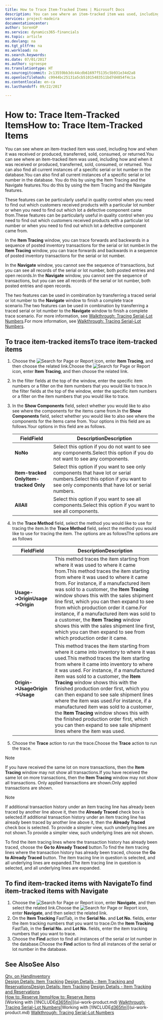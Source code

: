 ```yaml
---
title: How to Trace Item-Tracked Items | Microsoft Docs
description: You can see where an item-tracked item was used, including how and when it was received or produced, transferred, sold, consumed, or returned. You can also find all current instances of a specific serial or lot number in the database. You do this by using the Item Tracing and the Navigate features.
services: project-madeira
documentationcenter: 
author: SorenGP
ms.service: dynamics365-financials
ms.topic: article
ms.devlang: na
ms.tgt_pltfrm: na
ms.workload: na
ms.search.keywords: 
ms.date: 07/01/2017
ms.author: sgroespe
ms.translationtype: HT
ms.sourcegitcommit: 2c13559bb3dc44cdb61697f5135c5b931e34d2a8
ms.openlocfilehash: c9944bc25131a5cb51015483511bd7d4854f4c1a
ms.contentlocale: en-ca
ms.lasthandoff: 09/22/2017

---
```

# <a name="how-to-trace-item-tracked-items"></a><span data-ttu-id="635a8-105">How to: Trace Item-Tracked Items</span><span class="sxs-lookup"><span data-stu-id="635a8-105">How to: Trace Item-Tracked Items</span></span>
<span data-ttu-id="635a8-106">You can see where an item-tracked item was used, including how and when it was received or produced, transferred, sold, consumed, or returned.</span><span class="sxs-lookup"><span data-stu-id="635a8-106">You can see where an item-tracked item was used, including how and when it was received or produced, transferred, sold, consumed, or returned.</span></span> <span data-ttu-id="635a8-107">You can also find all current instances of a specific serial or lot number in the database.</span><span class="sxs-lookup"><span data-stu-id="635a8-107">You can also find all current instances of a specific serial or lot number in the database.</span></span> <span data-ttu-id="635a8-108">You do this by using the Item Tracing and the Navigate features.</span><span class="sxs-lookup"><span data-stu-id="635a8-108">You do this by using the Item Tracing and the Navigate features.</span></span>  

 <span data-ttu-id="635a8-109">These features can be particularly useful in quality control when you need to find out which customers received products with a particular lot number or when you need to find out which lot a defective component came from.</span><span class="sxs-lookup"><span data-stu-id="635a8-109">These features can be particularly useful in quality control when you need to find out which customers received products with a particular lot number or when you need to find out which lot a defective component came from.</span></span>  

 <span data-ttu-id="635a8-110">In the **Item Tracing** window, you can trace forwards and backwards in a sequence of posted inventory transactions for the serial or lot number.</span><span class="sxs-lookup"><span data-stu-id="635a8-110">In the **Item Tracing** window, you can trace forwards and backwards in a sequence of posted inventory transactions for the serial or lot number.</span></span>  

 <span data-ttu-id="635a8-111">In the **Navigate** window, you cannot see the sequence of transactions, but you can see all records of the serial or lot number, both posted entries and open records.</span><span class="sxs-lookup"><span data-stu-id="635a8-111">In the **Navigate** window, you cannot see the sequence of transactions, but you can see all records of the serial or lot number, both posted entries and open records.</span></span>  

 <span data-ttu-id="635a8-112">The two features can be used in combination by transferring a traced serial or lot number to the **Navigate** window to finish a complete trace scenario.</span><span class="sxs-lookup"><span data-stu-id="635a8-112">The two features can be used in combination by transferring a traced serial or lot number to the **Navigate** window to finish a complete trace scenario.</span></span> <span data-ttu-id="635a8-113">For more information, see [Walkthrough: Tracing Serial-Lot Numbers](walkthrough-tracing-serial-lot-numbers.md).</span><span class="sxs-lookup"><span data-stu-id="635a8-113">For more information, see [Walkthrough: Tracing Serial-Lot Numbers](walkthrough-tracing-serial-lot-numbers.md).</span></span>  

## <a name="to-trace-item-tracked-items"></a><span data-ttu-id="635a8-114">To trace item-tracked items</span><span class="sxs-lookup"><span data-stu-id="635a8-114">To trace item-tracked items</span></span>  

1.  <span data-ttu-id="635a8-115">Choose the ![Search for Page or Report](media/ui-search/search_small.png "Search for Page or Report icon") icon, enter **Item Tracing**, and then choose the related link.</span><span class="sxs-lookup"><span data-stu-id="635a8-115">Choose the ![Search for Page or Report](media/ui-search/search_small.png "Search for Page or Report icon") icon, enter **Item Tracing**, and then choose the related link.</span></span>  
2.  <span data-ttu-id="635a8-116">In the filter fields at the top of the window, enter the specific item numbers or a filter on the item numbers that you would like to trace.</span><span class="sxs-lookup"><span data-stu-id="635a8-116">In the filter fields at the top of the window, enter the specific item numbers or a filter on the item numbers that you would like to trace.</span></span>  
3.  <span data-ttu-id="635a8-117">In the **Show Components** field, select whether you would like to also see where the components for the items came from.</span><span class="sxs-lookup"><span data-stu-id="635a8-117">In the **Show Components** field, select whether you would like to also see where the components for the items came from.</span></span> <span data-ttu-id="635a8-118">Your options in this field are as follows.</span><span class="sxs-lookup"><span data-stu-id="635a8-118">Your options in this field are as follows.</span></span>  

    |<span data-ttu-id="635a8-119">Field</span><span class="sxs-lookup"><span data-stu-id="635a8-119">Field</span></span>|<span data-ttu-id="635a8-120">Description</span><span class="sxs-lookup"><span data-stu-id="635a8-120">Description</span></span>|  
    |----------------------------------|---------------------------------------|  
    |<span data-ttu-id="635a8-121">**No**</span><span class="sxs-lookup"><span data-stu-id="635a8-121">**No**</span></span>|<span data-ttu-id="635a8-122">Select this option if you do not want to see any components.</span><span class="sxs-lookup"><span data-stu-id="635a8-122">Select this option if you do not want to see any components.</span></span>|  
    |<span data-ttu-id="635a8-123">**Item-tracked Only**</span><span class="sxs-lookup"><span data-stu-id="635a8-123">**Item-tracked Only**</span></span>|<span data-ttu-id="635a8-124">Select this option if you want to see only components that have lot or serial numbers.</span><span class="sxs-lookup"><span data-stu-id="635a8-124">Select this option if you want to see only components that have lot or serial numbers.</span></span>|  
    |<span data-ttu-id="635a8-125">**All**</span><span class="sxs-lookup"><span data-stu-id="635a8-125">**All**</span></span>|<span data-ttu-id="635a8-126">Select this option if you want to see all components.</span><span class="sxs-lookup"><span data-stu-id="635a8-126">Select this option if you want to see all components.</span></span>|  

4.  <span data-ttu-id="635a8-127">In the **Trace Method** field, select the method you would like to use for tracing the item.</span><span class="sxs-lookup"><span data-stu-id="635a8-127">In the **Trace Method** field, select the method you would like to use for tracing the item.</span></span> <span data-ttu-id="635a8-128">The options are as follows</span><span class="sxs-lookup"><span data-stu-id="635a8-128">The options are as follows</span></span>  

    |<span data-ttu-id="635a8-129">Field</span><span class="sxs-lookup"><span data-stu-id="635a8-129">Field</span></span>|<span data-ttu-id="635a8-130">Description</span><span class="sxs-lookup"><span data-stu-id="635a8-130">Description</span></span>|  
    |----------------------------------|---------------------------------------|  
    |<span data-ttu-id="635a8-131">**Usage->Origin**</span><span class="sxs-lookup"><span data-stu-id="635a8-131">**Usage->Origin**</span></span>|<span data-ttu-id="635a8-132">This method traces the item starting from where it was used to where it came from.</span><span class="sxs-lookup"><span data-stu-id="635a8-132">This method traces the item starting from where it was used to where it came from.</span></span> <span data-ttu-id="635a8-133">For instance, if a manufactured item was sold to a customer, the **Item Tracing** window shows this with the sales shipment line first, which you can then expand to see from which production order it came.</span><span class="sxs-lookup"><span data-stu-id="635a8-133">For instance, if a manufactured item was sold to a customer, the **Item Tracing** window shows this with the sales shipment line first, which you can then expand to see from which production order it came.</span></span>|  
    |<span data-ttu-id="635a8-134">**Origin->Usage**</span><span class="sxs-lookup"><span data-stu-id="635a8-134">**Origin->Usage**</span></span>|<span data-ttu-id="635a8-135">This method traces the item starting from where it came into inventory to where it was used.</span><span class="sxs-lookup"><span data-stu-id="635a8-135">This method traces the item starting from where it came into inventory to where it was used.</span></span> <span data-ttu-id="635a8-136">For instance, if a manufactured item was sold to a customer, the **Item Tracing** window shows this with the finished production order first, which you can then expand to see sale shipment lines where the item was used.</span><span class="sxs-lookup"><span data-stu-id="635a8-136">For instance, if a manufactured item was sold to a customer, the **Item Tracing** window shows this with the finished production order first, which you can then expand to see sale shipment lines where the item was used.</span></span>|  

5.  <span data-ttu-id="635a8-137">Choose the **Trace** action to run the trace.</span><span class="sxs-lookup"><span data-stu-id="635a8-137">Choose the **Trace** action to run the trace.</span></span>  

> [!NOTE]  
>  <span data-ttu-id="635a8-138">If you have received the same lot on more transactions, then the **Item Tracing** window may not show all transactions.</span><span class="sxs-lookup"><span data-stu-id="635a8-138">If you have received the same lot on more transactions, then the **Item Tracing** window may not show all transactions.</span></span> <span data-ttu-id="635a8-139">Only applied transactions are shown.</span><span class="sxs-lookup"><span data-stu-id="635a8-139">Only applied transactions are shown.</span></span>  

> [!NOTE]  
>  <span data-ttu-id="635a8-140">If additional transaction history under an item tracing line has already been traced by another line above it, then the **Already Traced** check box is selected.</span><span class="sxs-lookup"><span data-stu-id="635a8-140">If additional transaction history under an item tracing line has already been traced by another line above it, then the **Already Traced** check box is selected.</span></span> <span data-ttu-id="635a8-141">To provide a simpler view, such underlying lines are not shown.</span><span class="sxs-lookup"><span data-stu-id="635a8-141">To provide a simpler view, such underlying lines are not shown.</span></span>  
>   
>  <span data-ttu-id="635a8-142">To find the item tracing lines where the transaction history has already been traced, choose the **Go to Already Traced** button.</span><span class="sxs-lookup"><span data-stu-id="635a8-142">To find the item tracing lines where the transaction history has already been traced, choose the **Go to Already Traced** button.</span></span> <span data-ttu-id="635a8-143">The item tracing line in question is selected, and all underlying lines are expanded.</span><span class="sxs-lookup"><span data-stu-id="635a8-143">The item tracing line in question is selected, and all underlying lines are expanded.</span></span>  

## <a name="to-find-item-tracked-items-with-navigate"></a><span data-ttu-id="635a8-144">To find item-tracked items with Navigate</span><span class="sxs-lookup"><span data-stu-id="635a8-144">To find item-tracked items with Navigate</span></span>  

1.  <span data-ttu-id="635a8-145">Choose the ![Search for Page or Report](media/ui-search/search_small.png "Search for Page or Report icon") icon, enter **Navigate**, and then select the related link.</span><span class="sxs-lookup"><span data-stu-id="635a8-145">Choose the ![Search for Page or Report](media/ui-search/search_small.png "Search for Page or Report icon") icon, enter **Navigate**, and then select the related link.</span></span>  
2.  <span data-ttu-id="635a8-146">On the **Item Tracking** FastTab, in the **Serial No.** and **Lot No.** fields, enter the item tracking numbers that you want to trace.</span><span class="sxs-lookup"><span data-stu-id="635a8-146">On the **Item Tracking** FastTab, in the **Serial No.** and **Lot No.** fields, enter the item tracking numbers that you want to trace.</span></span>  
3.  <span data-ttu-id="635a8-147">Choose the **Find** action to find all instances of the serial or lot number in the database.</span><span class="sxs-lookup"><span data-stu-id="635a8-147">Choose the **Find** action to find all instances of the serial or lot number in the database.</span></span>  

## <a name="see-also"></a><span data-ttu-id="635a8-148">See Also</span><span class="sxs-lookup"><span data-stu-id="635a8-148">See Also</span></span>  
[<span data-ttu-id="635a8-149">Qty. on Hand</span><span class="sxs-lookup"><span data-stu-id="635a8-149">Inventory</span></span>](inventory-manage-inventory.md)  
<span data-ttu-id="635a8-150">[Design Details: Item Tracking](design-details-item-tracking.md)
[Design Details - Item Tracking and Reservations](design-details-item-tracking-and-reservations.md)</span><span class="sxs-lookup"><span data-stu-id="635a8-150">[Design Details: Item Tracking](design-details-item-tracking.md)
[Design Details - Item Tracking and Reservations](design-details-item-tracking-and-reservations.md)</span></span>  
[<span data-ttu-id="635a8-151">How to: Reserve Items</span><span class="sxs-lookup"><span data-stu-id="635a8-151">How to: Reserve Items</span></span>](inventory-how-to-reserve-items.md)  
<span data-ttu-id="635a8-152">[Working with [!INCLUDE[d365fin](includes/d365fin_md.md)]](ui-work-product.md)
[Walkthrough: Tracing Serial-Lot Numbers](walkthrough-tracing-serial-lot-numbers.md)</span><span class="sxs-lookup"><span data-stu-id="635a8-152">[Working with [!INCLUDE[d365fin](includes/d365fin_md.md)]](ui-work-product.md)
[Walkthrough: Tracing Serial-Lot Numbers](walkthrough-tracing-serial-lot-numbers.md)</span></span>

